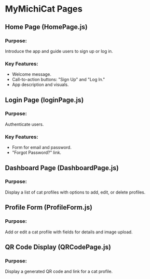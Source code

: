 # MyMichiCat Pages

## Home Page (HomePage.js)
### Purpose:
Introduce the app and guide users to sign up or log in.
### Key Features:
- Welcome message.
- Call-to-action buttons: "Sign Up" and "Log In."
- App description and visuals.

## Login Page (loginPage.js)
### Purpose:
Authenticate users.
### Key Features:
- Form for email and password.
- "Forgot Password?" link.

## Dashboard Page (DashboardPage.js)
### Purpose:
Display a list of cat profiles with options to add, edit, or delete profiles.

## Profile Form (ProfileForm.js)
### Purpose:
Add or edit a cat profile with fields for details and image upload.

## QR Code Display (QRCodePage.js)
### Purpose:
Display a generated QR code and link for a cat profile.